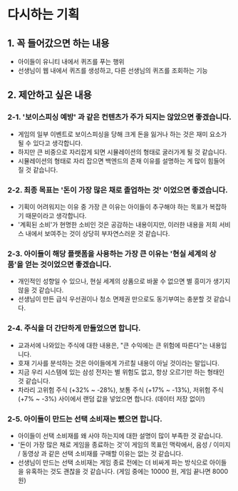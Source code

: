 # 다시하는 기획

## 1. 꼭 들어갔으면 하는 내용
- 아이들이 유니티 내에서 퀴즈를 푸는 행위
- 선생님이 웹 내에서 퀴즈를 생성하고, 다른 선생님의 퀴즈를 조회하는 기능

## 2. 제안하고 싶은 내용

### 2-1. '보이스피싱 예방' 과 같은 컨텐츠가 주가 되지는 않았으면 좋겠습니다.
- 게임의 일부 이벤트로 보이스피싱을 당해 크게 돈을 잃거나 하는 것은 재미 요소가 될 수 있다고 생각합니다.
- 하지만 큰 비중으로 자리잡게 되면 시뮬레이션의 형태로 굴러가게 될 것 같습니다.
- 시뮬레이션의 형태로 자리 잡으면 백엔드의 존재 이유를 설명하는 게 많이 힘들어 질 것 같습니다.

### 2-2. 최종 목표는 '돈이 가장 많은 채로 졸업하는 것' 이었으면 좋겠습니다.
- 기획이 어려워지는 이유 중 가장 큰 이유는 아이들이 추구해야 하는 목표가 복잡하기 때문이라고 생각합니다.
- '계획된 소비'가 현명한 소비인 것은 공감하는 내용이지만, 이러한 내용을 저희 서비스 내에서 보여주는 것이 상당히 부자연스러운 것 같습니다.

### 2-3. 아이들이 해당 플랫폼을 사용하는 가장 큰 이유는 '현실 세계의 상품'을 얻는 것이었으면 좋겠습니다.
- 개인적인 성향일 수 있으나, 현실 세계의 상품으로 바꿀 수 없으면 별 흥미가 생기지 않을 것 같습니다.
- 선생님이 만든 급식 우선권이나 청소 면제권 만으로도 동기부여는 충분할 것 같습니다.

### 2-4. 주식을 더 간단하게 만들었으면 합니다.
- 교과서에 나와있는 주식에 대한 내용은, "큰 수익에는 큰 위험에 따른다"는 내용입니다.
- 호재 기사를 분석하는 것은 아이들에게 가르칠 내용이 아닐 것이라는 말입니다.
- 지금 우리 시스템에 있는 삼성 전자는 별 위험도 없고, 항상 오르기만 하는 형태인 것 같습니다.
- 차라리 고위험 주식 (+32% ~ -28%), 보통 주식 (+17% ~ -13%), 저위험 주식 (+7% ~ -3%) 사이에서 랜덤 값을 넣었으면 합니다. (데이터 저장 없이!)

### 2-5. 아이들이 만드는 선택 소비재는 뺐으면 합니다.
- 아이들이 선택 소비재를 왜 사야 하는지에 대한 설명이 많이 부족한 것 같습니다.
- '돈이 가장 많은 채로 게임을 종료하는 것'이 게임의 목표인 맥락에서, 음성 / 이미지 / 동영상 과 같은 선택 소비재를 구매할 이유는 없는 것 같습니다.
- 선생님이 만드는 선택 소비재는 게임 종료 전에는 더 비싸게 파는 방식으로 아이들을 유혹하는 것도 괜찮을 것 같습니다. (게임 중에는 10000 원, 게임 끝나면 8000 원)